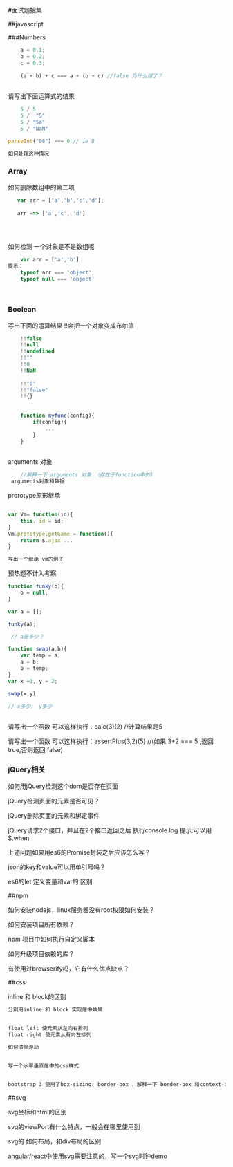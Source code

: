 #面试题搜集

##javascript

###Numbers

```javascript
    a = 0.1; 
    b = 0.2; 
    c = 0.3;
    
    (a + b) + c === a + (b + c) //false 为什么错了？
 
```

请写出下面运算式的结果

```javascript
    5 / 5
    5 /  "5"
    5 / "5a"
    5 / "NaN"

```

```javascript
parseInt("08") === 0 // ie 8

如何处理这种情况

```


### Array

如何删除数组中的第二项 

```javascript
   var arr = ['a','b','c','d'];
   
   arr ==> ['a','c', 'd']
   
 
   
```

如何检测 一个对象是不是数组呢
```javascript
    var arr = ['a','b']
提示：
    typeof arr === 'object',
    typeof null === 'object'
    
 
```


### Boolean
写出下面的运算结果
!!会把一个对象变成布尔值
```javascript
    !!false
    !!null 
    !!undefined 
    !!"" 
    !!0
    !!NaN
 
    !!"0"  
    !!"false" 
    !!{} 
 
 
    function myfunc(config){
        if(config){
            ...
        }
    }
    
```

arguments 对象

```javascript
    //解释一下 arguments 对象 （存在于function中的）
 arguments对象和数据

```



prorotype原形继承 
```javascript

var Vm= function(id){
    this. id = id;
}
Vm.prototype.getGame = function(){
    return $.ajax ...
}

写出一个继承 vm的例子

```
 
预热题不计入考察

```javascript
function funky(o){ 
    o = null; 
}

var a = []; 

funky(a);

 // a是多少？

```

```javascript
function swap(a,b){
    var temp = a;
    a = b; 
    b = temp; 
}
var x =1, y = 2;

swap(x,y)

// x多少， y多少
 
```

请写出一个函数 可以这样执行：calc(3)(2) //计算结果是5
 

请写出一个函数 可以这样执行：assertPlus(3,2)(5) //(如果 3+2 === 5 ,返回 true,否则返回 false)
 
 
### jQuery相关

如何用jQuery检测这个dom是否存在页面


jQuery检测页面的元素是否可见？


jQuery删除页面的元素和绑定事件


jQuery请求2个接口，并且在2个接口返回之后 执行console.log
   提示:可以用$.when


上述问题如果用es6的Promise封装之后应该怎么写？


json的key和value可以用单引号吗？

es6的let 定义变量和var的 区别



##npm

如何安装nodejs，linux服务器没有root权限如何安装？


如何安装项目所有依赖？


npm 项目中如何执行自定义脚本


如何升级项目依赖的库？


有使用过browserify吗，它有什么优点缺点？


##css

inline 和 block的区别
```css
分别用inline 和 block 实现居中效果
 

float left 使元素从左向右排列
float right 使元素从有向左排列

如何清除浮动


写一个水平垂直居中的css样式


bootstrap 3 使用了box-sizing: border-box ，解释一下 border-box 和context-box区别
```

##svg

svg坐标和html的区别


svg的viewPort有什么特点，一般会在哪里使用到


svg的 <g>如何布局，和div布局的区别


angular/react中使用svg需要注意的，写一个svg时钟demo









 
 
